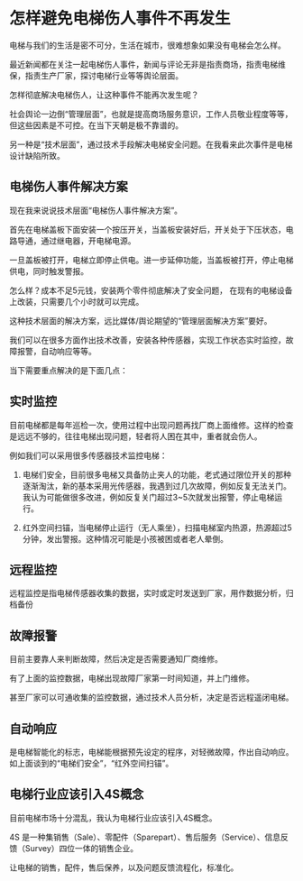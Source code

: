 怎样避免电梯伤人事件不再发生
=====

电梯与我们的生活是密不可分，生活在城市，很难想象如果没有电梯会怎么样。

最近新闻都在关注一起电梯伤人事件，新闻与评论无非是指责商场，指责电梯维保，指责生产厂家，探讨电梯行业等等舆论层面。

怎样彻底解决电梯伤人，让这种事件不能再次发生呢？

社会舆论一边倒“管理层面”，也就是提高商场服务意识，工作人员敬业程度等等，但这些因素是不可控。在当下天朝是极不靠谱的。

另一种是“技术层面”，通过技术手段解决电梯安全问题。在我看来此次事件是电梯设计缺陷所致。


电梯伤人事件解决方案
-----
现在我来说说技术层面“电梯伤人事件解决方案”。 

首先在电梯盖板下面安装一个按压开关，当盖板安装好后，开关处于下压状态，电路导通，通过继电器，开电梯电源。

一旦盖板被打开，电梯立即停止供电。进一步延伸功能，当盖板被打开，停止电梯供电，同时触发警报。

怎么样？成本不足5元钱，安装两个零件彻底解决了安全问题， 在现有的电梯设备上改装，只需要几个小时就可以完成。

这种技术层面的解决方案，远比媒体/舆论期望的“管理层面解决方案”要好。

我们可以在很多方面作出技术改善，安装各种传感器，实现工作状态实时监控，故障报警，自动响应等等。

当下需要重点解决的是下面几点：

实时监控
-----
目前电梯都是每年巡检一次，使用过程中出现问题再找厂商上面维修。这样的检查是远远不够的，往往电梯出现问题，轻者将人困在其中，重者就会伤人。

例如我们可以采用很多传感器技术监控电梯：

1. 电梯们安全，目前很多电梯又具备防止夹人的功能，老式通过限位开关的那种逐渐淘汰，新的基本采用光传感器，我遇到过几次故障，例如反复无法关门。
我认为可能做很多改进，例如反复关门超过3~5次就发出报警，停止电梯运行。

1. 红外空间扫锚，当电梯停止运行（无人乘坐），扫描电梯室内热源，热源超过5分钟，发出警报。这种情况可能是小孩被困或者老人晕倒。

远程监控
-----
远程监控是指电梯传感器收集的数据，实时或定时发送到厂家，用作数据分析，归档备份


故障报警
-----
目前主要靠人来判断故障，然后决定是否需要通知厂商维修。

有了上面的监控数据，电梯出现故障厂家第一时间知道，并上门维修。

甚至厂家可以可通收集的监控数据，通过技术人员分析，决定是否远程遥闭电梯。


自动响应
-----
是电梯智能化的标志，电梯能根据预先设定的程序，对轻微故障，作出自动响应。如上面谈到的“电梯们安全”，“红外空间扫锚”。


电梯行业应该引入4S概念
-----
目前电梯市场十分混乱，我认为电梯行业应该引入4S概念。

4S 是一种集销售（Sale）、零配件（Sparepart）、售后服务（Service）、信息反馈（Survey）四位一体的销售企业。

让电梯的销售，配件，售后保养，以及问题反馈流程化，标准化。
